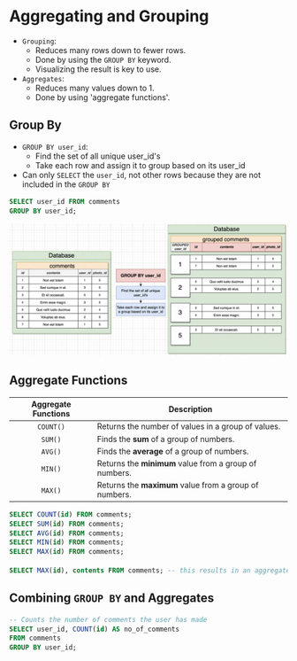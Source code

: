 # Aggregating and Grouping

- `Grouping`:
  - Reduces many rows down to fewer rows.
  - Done by using the `GROUP BY` keyword.
  - Visualizing the result is key to use.
- `Aggregates`:
  - Reduces many values down to 1.
  - Done by using 'aggregate functions'.

## Group By

- `GROUP BY user_id`:
  - Find the set of all unique user_id's
  - Take each row and assign it to group based on its user_id
- Can only `SELECT` the `user_id`, not other rows because they are not included in the `GROUP BY`

```sql
SELECT user_id FROM comments
GROUP BY user_id;
```

<img src="./pics/group-by.png" />

## Aggregate Functions

| Aggregate Functions | Description                                            |
| :-----------------: | ------------------------------------------------------ |
|      `COUNT()`      | Returns the number of values in a group of values.     |
|       `SUM()`       | Finds the **sum** of a group of numbers.               |
|       `AVG()`       | Finds the **average** of a group of numbers.           |
|       `MIN()`       | Returns the **minimum** value from a group of numbers. |
|       `MAX()`       | Returns the **maximum** value from a group of numbers. |

```sql
SELECT COUNT(id) FROM comments;
SELECT SUM(id) FROM comments;
SELECT AVG(id) FROM comments;
SELECT MIN(id) FROM comments;
SELECT MAX(id) FROM comments;

SELECT MAX(id), contents FROM comments; -- this results in an aggregate function error
```

## Combining `GROUP BY` and Aggregates

```sql
-- Counts the number of comments the user has made
SELECT user_id, COUNT(id) AS no_of_comments
FROM comments
GROUP BY user_id;
```
